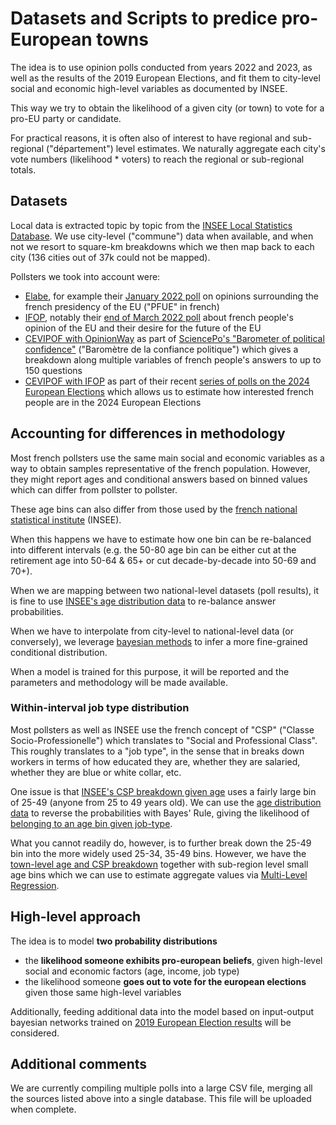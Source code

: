 # Datasets and Scripts to predice pro-European towns

The idea is to use opinion polls conducted from years 2022 and 2023, as well as the results of the 2019 European Elections, and fit them to city-level social and economic high-level variables as documented by INSEE.

This way we try to obtain the likelihood of a given city (or town) to vote for a pro-EU party or candidate.

For practical reasons, it is often also of interest to have regional and sub-regional ("département") level estimates. We naturally aggregate each city's vote numbers (likelihood * voters) to reach the regional or sub-regional totals.

## Datasets

Local data is extracted topic by topic from the [INSEE Local Statistics Database](https://statistiques-locales.insee.fr/). We use city-level ("commune") data when available, and when not we resort to square-km breakdowns which we then map back to each city (136 cities out of 37k could not be mapped).

Pollsters we took into account were:
* [Elabe](https://elabe.fr/), for example their [January 2022 poll](https://elabe.fr/francais-pfue/) on opinions surrounding the french presidency of the EU ("PFUE" in french)
* [IFOP](https://ifop.com), notably their [end of March 2022 poll](https://www.ifop.com/publication/quelle-france-et-quelle-europe-pour-demain/) about french people's opinion of the EU and their desire for the future of the EU
* [CEVIPOF with OpinionWay](https://www.opinion-way.com/) as part of [SciencePo's "Barometer of political confidence"](https://data.sciencespo.fr/dataset.xhtml?persistentId=doi:10.21410/7E4/9K3VGR) ("Baromètre de la confiance politique") which gives a breakdown along multiple variables of french people's answers to up to 150 questions
* [CEVIPOF with IFOP](https://ifop.com) as part of their recent [series of polls on the 2024 European Elections](https://www.ipsos.com/fr-fr/europeennes-2024-le-rassemblement-national-sinstalle-largement-en-tete-des-intentions-de-vote) which allows us to estimate how interested french people are in the 2024 European Elections

## Accounting for differences in methodology

Most french pollsters use the same main social and economic variables as a way to obtain samples representative of the french population. However, they might report ages and conditional answers based on binned values which can differ from pollster to pollster.

These age bins can also differ from those used by the [french national statistical institute](https://www.insee.fr/) (INSEE).

When this happens we have to estimate how one bin can be re-balanced into different intervals (e.g. the 50-80 age bin can be either cut at the retirement age into 50-64 & 65+ or cut decade-by-decade into 50-69 and 70+).

When we are mapping between two national-level datasets (poll results), it is fine to use [INSEE's age distribution data](https://www.insee.fr/fr/statistiques/2381472#graphique-figure1) to re-balance answer probabilities.

When we have to interpolate from city-level to national-level data (or conversely), we leverage [bayesian methods](https://www.pymc.io/) to infer a more fine-grained conditional distribution.

When a model is trained for this purpose, it will be reported and the parameters and methodology will be made available.

### Within-interval job type distribution

Most pollsters as well as INSEE use the french concept of "CSP" ("Classe Socio-Professionelle") which translates to "Social and Professional Class". This roughly translates to a "job type", in the sense that in breaks down workers in terms of how educated they are, whether they are salaried, whether they are blue or white collar, etc.

One issue is that [INSEE's CSP breakdown given age](https://www.insee.fr/fr/statistiques/2489546#tableau-figure1_radio2) uses a fairly large bin of 25-49 (anyone from 25 to 49 years old). We can use the [age distribution data](https://www.insee.fr/fr/statistiques/2381472#graphique-figure1) to reverse the probabilities with Bayes' Rule, giving the likelihood of [belonging to an age bin given job-type](./data/fr-socio-prof-per-age-binned-conditional-probs.csv).

What you cannot readily do, however, is to further break down the 25-49 bin into the more widely used 25-34, 35-49 bins. However, we have the [town-level age and CSP breakdown](https://statistiques-locales.insee.fr/index.php#c=indicator&f=3&i=rp_cs1_8.pop15p&s=2020&t=A01) together with sub-region level small age bins which we can use to estimate aggregate values via [Multi-Level Regression](https://en.wikipedia.org/wiki/Multilevel_model).

## High-level approach

The idea is to model **two probability distributions**

* the **likelihood someone exhibits pro-european beliefs**, given high-level social and economic factors (age, income, job type)
* the likelihood someone **goes out to vote for the european elections** given those same high-level variables

Additionally, feeding additional data into the model based on input-output bayesian networks trained on [2019 European Election results](https://www.data.gouv.fr/fr/datasets/resultats-des-elections-europeennes-2019/) will be considered.

## Additional comments

We are currently compiling multiple polls into a large CSV file, merging all the sources listed above into a single database. This file will be uploaded when complete.
